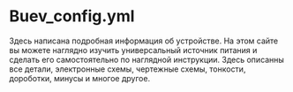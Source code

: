 # Buev_config.yml
Здесь написана подробная информация об устройстве. На этом сайте вы можете наглядно изучить универсальный источник питания и сделать его самостоятельно по наглядной инструкции.
Здесь описанны все детали, электронные схемы, чертежные схемы, тонкости, дороботки, минусы и многое другое.

